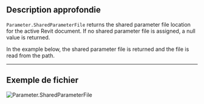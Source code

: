 ## Description approfondie
`Parameter.SharedParameterFile` returns the shared parameter file location for the active Revit document. If no shared parameter file is assigned, a null value is returned.

In the example below, the shared parameter file is returned and the file is read from the path.
___
## Exemple de fichier

![Parameter.SharedParameterFile](./Revit.Elements.Parameter.SharedParameterFile_img.jpg)
